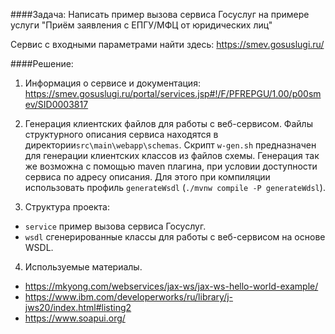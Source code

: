 ####Задача:
Написать пример вызова сервиса Госуслуг на примере услуги "Приём заявления с ЕПГУ/МФЦ от юридических лиц"
 
Сервис с входными параметрами найти здесь: https://smev.gosuslugi.ru/

####Решение:

1. Информация о сервисе и документация: https://smev.gosuslugi.ru/portal/services.jsp#!/F/PFREPGU/1.00/p00smev/SID0003817

2. Генерация клиентских файлов для работы с веб-сервисом.
   Файлы структурного описания сервиса находятся в директории`src\main\webapp\schemas`.
   Скрипт `w-gen.sh` предназначен для генерации клиентских классов из файлов схемы.
   Генерация так же возможна с помощью maven плагина, при условии доступности сервиса по адресу описания. 
   Для этого при компиляции использовать профиль `generateWsdl` (`./mvnw compile -P generateWdsl`).

3. Структура проекта:
- `service` пример вызова сервиса Госуслуг.
- `wsdl` сгенерированные классы для работы с веб-сервисом на основе WSDL.     

4. Используемые материалы.
- https://mkyong.com/webservices/jax-ws/jax-ws-hello-world-example/
- https://www.ibm.com/developerworks/ru/library/j-jws20/index.html#listing2
- https://www.soapui.org/
   
   